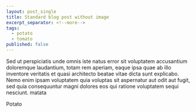 ```yaml
---
layout: post_single
title: Standard blog post without image
excerpt_separator: <!--more-->
tags:
  - potato
  - tomato
published: false
---
```

Sed ut perspiciatis unde omnis iste natus error sit voluptatem accusantium
doloremque laudantium, totam rem aperiam, eaque ipsa quae ab illo inventore
veritatis et quasi architecto beatae vitae dicta sunt explicabo. Nemo enim ipsam
voluptatem quia voluptas sit aspernatur aut odit aut fugit, sed quia consequuntur
magni dolores eos qui ratione voluptatem sequi nesciunt. matata

<!--more-->
Potato
